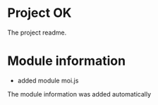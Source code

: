 
# Project OK

The project readme.

# Module information 
- added module moi.js

The module information was added automatically
